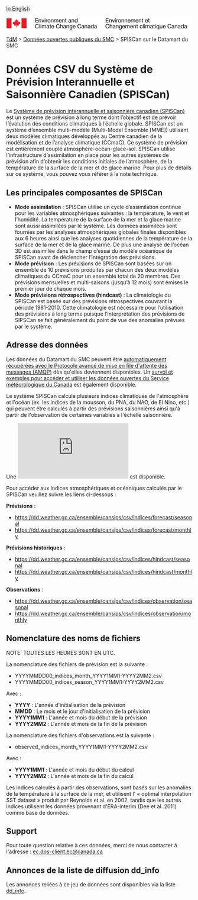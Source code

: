 [In English](readme_cansips-datamartcsv_en.md)

![ECCC logo](../../img_eccc-logo.png)

[TdM](../../readme_fr.md) > [Données ouvertes publiques du SMC](../readme_fr.md) > SPISCan sur le Datamart du SMC

# Données CSV du Système de Prévision Interannuelle et Saisonnière Canadien (SPISCan)

Le [Système de prévision interannuelle et saisonnière canadien (SPISCan)](readme_cansips_fr.md) est un système de prévision à long terme dont l’objectif est de prévoir l’évolution des conditions climatiques à l’échelle globale. SPISCan est un système d’ensemble multi-modèle (Multi-Model Ensemble [MME]) utilisant deux modèles climatiques développés au Centre canadien de la modélisation et de l’analyse climatique (CCmaC). Ce système de prévision est entièrement couplé atmosphère-océan-glace-sol. SPISCan utilise l’infrastructure d’assimilation en place pour les autres systèmes de prévision afin d’obtenir les conditions initiales de l’atmosphère, de la température de la surface de la mer et de glace marine. Pour plus de détails sur ce système, vous pouvez vous référer à la note technique.

## Les principales composantes de SPISCan

* __Mode assimilation__ : SPISCan utilise un cycle d’assimilation continue pour les variables atmosphériques suivantes : la température, le vent et l’humidité. La température de la surface de la mer et la glace marine sont aussi assimilées par le système. Les données assimilées sont fournies par les analyses atmosphériques globales finales disponibles aux 6 heures ainsi que les analyses quotidiennes de la température de la surface de la mer et de la glace marine. De plus une analyse de l’océan 3D est assimilée dans le champ d’essai du modèle océanique de SPISCan avant de déclencher l’intégration des prévisions.
* __Mode prévision__ : Les prévisions de SPISCan sont basées sur un ensemble de 10 prévisions produites par chacun des deux modèles climatiques du CCmaC pour un ensemble total de 20 membres. Des prévisions mensuelles et multi-saisons (jusqu’à 12 mois) sont émises le premier jour de chaque mois.
* __Mode prévisions rétrospectives (hindcast)__ : La climatologie du SPISCan est basée sur des prévisions rétrospectives couvrant la période 1981-2010. Cette climatologie est nécessaire pour l’utilisation des prévisions à long terme puisque l’interprétation des prévisions de SIPSCan se fait généralement du point de vue des anomalies prévues par le système.

## Adresse des données 

Les données du Datamart du SMC peuvent être [automatiquement récupérées avec le Protocole avancé de mise en file d'attente des messages (AMQP)](../../msc-datamart/amqp_fr.md) dès qu'elles deviennent disponibles. Un [survol et exemples pour accéder et utiliser les données ouvertes du Service météorologique du Canada](../../how-to/readme_fr.md) est également disponible.

Le système SPISCan calcule plusieurs indices climatiques de l'atmosphère et l'océan (ex. les indices de la mousson, du PNA, du NAO, de El Nino, etc.) qui peuvent être calculés à partir des prévisions saisonnières ainsi qu'à partir de l'observation de certaines variables à l'échelle saisonnière. 

Une ![description plus détaillée des indices](http://collaboration.cmc.ec.gc.ca/cmc/cmos/public_doc/msc-data/nwp_cansips/indices_SPISCAN_f.pdf) est disponible.

Pour accéder aux indices atmosphériques et océaniques calculés par le SPISCan veuillez suivre les liens ci-dessous :

__Prévisions__ :

* https://dd.weather.gc.ca/ensemble/cansips/csv/indices/forecast/seasonal
* https://dd.weather.gc.ca/ensemble/cansips/csv/indices/forecast/monthly

__Prévisions historiques__ : 

* https://dd.weather.gc.ca/ensemble/cansips/csv/indices/hindcast/seasonal
* https://dd.weather.gc.ca/ensemble/cansips/csv/indices/hindcast/monthly

__Observations__ : 

* https://dd.weather.gc.ca/ensemble/cansips/csv/indices/observation/seasonal
* https://dd.weather.gc.ca/ensemble/cansips/csv/indices/observation/monthly

## Nomenclature des noms de fichiers 

NOTE: TOUTES LES HEURES SONT EN UTC.

La nomenclature des fichiers de prévision est la suivante :

* YYYYMMDD00_indices_month_YYYY1MM1-YYYY2MM2.csv
* YYYYMMDD00_indices_season_YYYY1MM1-YYYY2MM2.csv

Avec :
* __YYYY__ : L'année d'initialisation de la prévision
* __MMDD__ : Le mois et le jour d'initialisation de la prévision
* __YYYY1MM1__ : L'année et mois du début de la prévision
* __YYYY2MM2__ : L'année et mois de la fin de la prévision

La nomenclature des fichiers d'observations est la suivante :

* observed_indices_month_YYYY1MM1-YYYY2MM2.csv

Avec :
* __YYYY1MM1__ : L'année et mois du début du calcul
* __YYYY2MM2__ : L'année et mois de la fin du calcul

Les indices calculés à partir des observations, sont basés sur les anomalies de la température à la surface de la mer, et utilisent l' « optimal interpolation SST dataset » produit par Reynolds et al. en 2002, tandis que les autres indices utilisent les données provenant d'ERA-interim (Dee et al. 2011) comme base de données.

## Support

Pour toute question relative à ces données, merci de nous contacter à l'adresse : ec.dps-client.ec@canada.ca

## Annonces de la liste de diffusion dd_info 

Les annonces reliées à ce jeu de données sont disponibles via la liste [dd_info](https://lists.ec.gc.ca/cgi-bin/mailman/listinfo/dd_info).


